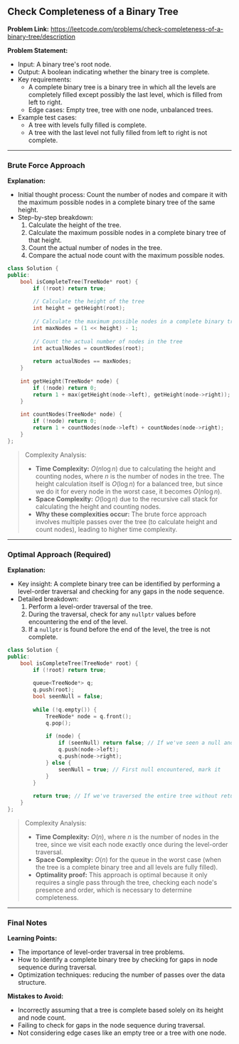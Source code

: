 ## Check Completeness of a Binary Tree

**Problem Link:** https://leetcode.com/problems/check-completeness-of-a-binary-tree/description

**Problem Statement:**
- Input: A binary tree's root node.
- Output: A boolean indicating whether the binary tree is complete.
- Key requirements:
  - A complete binary tree is a binary tree in which all the levels are completely filled except possibly the last level, which is filled from left to right.
  - Edge cases: Empty tree, tree with one node, unbalanced trees.
- Example test cases:
  - A tree with levels fully filled is complete.
  - A tree with the last level not fully filled from left to right is not complete.

---

### Brute Force Approach

**Explanation:**
- Initial thought process: Count the number of nodes and compare it with the maximum possible nodes in a complete binary tree of the same height.
- Step-by-step breakdown:
  1. Calculate the height of the tree.
  2. Calculate the maximum possible nodes in a complete binary tree of that height.
  3. Count the actual number of nodes in the tree.
  4. Compare the actual node count with the maximum possible nodes.

```cpp
class Solution {
public:
    bool isCompleteTree(TreeNode* root) {
        if (!root) return true;
        
        // Calculate the height of the tree
        int height = getHeight(root);
        
        // Calculate the maximum possible nodes in a complete binary tree of that height
        int maxNodes = (1 << height) - 1;
        
        // Count the actual number of nodes in the tree
        int actualNodes = countNodes(root);
        
        return actualNodes == maxNodes;
    }
    
    int getHeight(TreeNode* node) {
        if (!node) return 0;
        return 1 + max(getHeight(node->left), getHeight(node->right));
    }
    
    int countNodes(TreeNode* node) {
        if (!node) return 0;
        return 1 + countNodes(node->left) + countNodes(node->right);
    }
};
```

> Complexity Analysis:
> - **Time Complexity:** $O(n \log n)$ due to calculating the height and counting nodes, where $n$ is the number of nodes in the tree. The height calculation itself is $O(\log n)$ for a balanced tree, but since we do it for every node in the worst case, it becomes $O(n \log n)$.
> - **Space Complexity:** $O(\log n)$ due to the recursive call stack for calculating the height and counting nodes.
> - **Why these complexities occur:** The brute force approach involves multiple passes over the tree (to calculate height and count nodes), leading to higher time complexity.

---

### Optimal Approach (Required)

**Explanation:**
- Key insight: A complete binary tree can be identified by performing a level-order traversal and checking for any gaps in the node sequence.
- Detailed breakdown:
  1. Perform a level-order traversal of the tree.
  2. During the traversal, check for any `nullptr` values before encountering the end of the level.
  3. If a `nullptr` is found before the end of the level, the tree is not complete.

```cpp
class Solution {
public:
    bool isCompleteTree(TreeNode* root) {
        if (!root) return true;
        
        queue<TreeNode*> q;
        q.push(root);
        bool seenNull = false;
        
        while (!q.empty()) {
            TreeNode* node = q.front();
            q.pop();
            
            if (node) {
                if (seenNull) return false; // If we've seen a null and now see a node, tree is not complete
                q.push(node->left);
                q.push(node->right);
            } else {
                seenNull = true; // First null encountered, mark it
            }
        }
        
        return true; // If we've traversed the entire tree without returning false, it's complete
    }
};
```

> Complexity Analysis:
> - **Time Complexity:** $O(n)$, where $n$ is the number of nodes in the tree, since we visit each node exactly once during the level-order traversal.
> - **Space Complexity:** $O(n)$ for the queue in the worst case (when the tree is a complete binary tree and all levels are fully filled).
> - **Optimality proof:** This approach is optimal because it only requires a single pass through the tree, checking each node's presence and order, which is necessary to determine completeness.

---

### Final Notes

**Learning Points:**
- The importance of level-order traversal in tree problems.
- How to identify a complete binary tree by checking for gaps in node sequence during traversal.
- Optimization techniques: reducing the number of passes over the data structure.

**Mistakes to Avoid:**
- Incorrectly assuming that a tree is complete based solely on its height and node count.
- Failing to check for gaps in the node sequence during traversal.
- Not considering edge cases like an empty tree or a tree with one node.